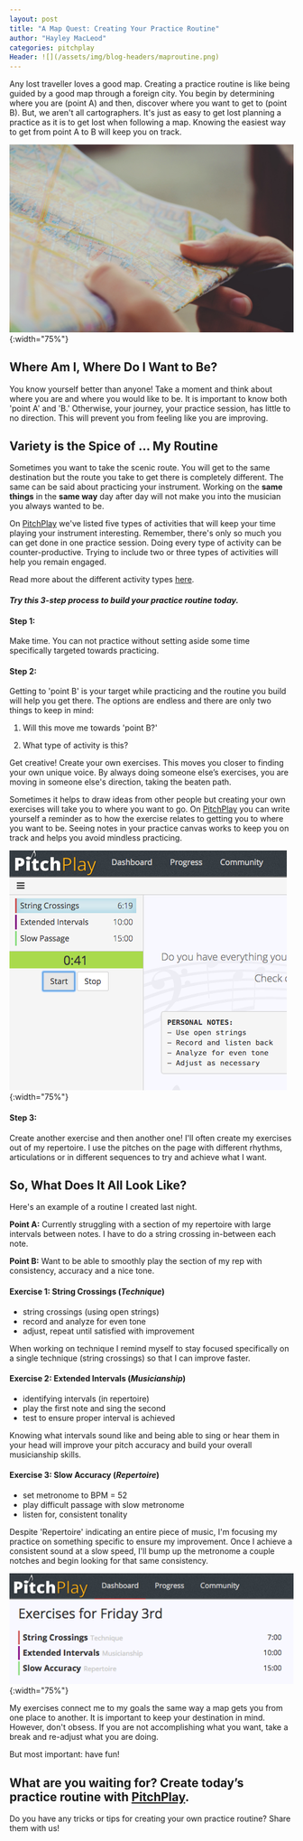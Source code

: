 ```yaml
---
layout: post
title: "A Map Quest: Creating Your Practice Routine"
author: "Hayley MacLeod"
categories: pitchplay
Header: ![](/assets/img/blog-headers/maproutine.png)
---
```


Any lost traveller loves a good map. Creating a practice routine is like being guided by a good map through a foreign city. You begin by determining where you are (point A) and then, discover where you want to get to (point B). But, we aren't all cartographers. It's just as easy to get lost planning a practice as it is to get lost when following a map. Knowing the easiest way to get from point A to B will keep you on track.

![](/assets/img/2016-06-02/map.jpg){:width="75%"}

## Where Am I, Where Do I Want to Be?

You know yourself better than anyone! Take a moment and think about where you are and where you would like to be. It is important to know both 'point A' and 'B.' Otherwise, your journey, your practice session, has little to no direction. This will prevent you from feeling like you are improving.

## Variety is the Spice of ... My Routine

Sometimes you want to take the scenic route. You will get to the same destination but the route you take to get there is completely different. The same can be said about practicing your instrument. Working on the __same things__ in the __same way__ day after day will not make you into the musician you always wanted to be.

On [PitchPlay](https://pitchplay.io) we've listed five types of activities that will keep your time playing your instrument interesting. Remember, there's only so much you can get done in one practice session. Doing every type of activity can be counter-productive. Trying to include two or three types of activities will help you remain engaged.

Read more about the different activity types [here](http://blog.pitchplay.io/pitchplay/planning-tracking-practice).


#### *Try this 3-step process to build your practice routine today.*

#### Step 1:

Make time. You can not practice without setting aside some time specifically targeted towards practicing.

#### Step 2:

Getting to 'point B' is your target while practicing and the routine you build will help you get there. The options are endless and there are only two things to keep in mind:

1) Will this move me towards 'point B?'

2) What type of activity is this?

Get creative! Create your own exercises. This moves you closer to finding your own unique voice. By always doing someone else’s exercises, you are moving in someone else's direction, taking the beaten path.

Sometimes it helps to draw ideas from other people but creating your own exercises will take you to where you want to go. On [PitchPlay](https://pitchplay.io) you can write yourself a reminder as to how the exercise relates to getting you to where you want to be. Seeing notes in your practice canvas works to keep you on track and helps you avoid mindless practicing.

![](/assets/img/2016-06-02/notes.png){:width="75%"}

#### Step 3:

Create another exercise and then another one! I'll often create my exercises out of my repertoire. I use the pitches on the page with different rhythms, articulations or in different sequences to try and achieve what I want.

## So, What Does It All Look Like?

Here's an example of a routine I created last night.

__Point A:__ Currently struggling with a section of my repertoire with large intervals between notes. I have to do a string crossing in-between each note.

__Point B:__ Want to be able to smoothly play the section of my rep with consistency, accuracy and a nice tone.

#### Exercise 1: String Crossings (*Technique*)
- string crossings (using open strings)
- record and analyze for even tone
- adjust, repeat until satisfied with improvement

When working on technique I remind myself to stay focused specifically on a single technique (string crossings) so that I can improve faster.

#### Exercise 2: Extended Intervals (*Musicianship*)
- identifying intervals (in repertoire)
- play the first note and sing the second
- test to ensure proper interval is achieved

Knowing what intervals sound like and being able to sing or hear them in your head will improve your pitch accuracy and build your overall musicianship skills.

#### Exercise 3: Slow Accuracy (*Repertoire*)
- set metronome to BPM = 52
- play difficult passage with slow metronome
- listen for, consistent tonality

Despite 'Repertoire' indicating an entire piece of music, I'm focusing my practice on something specific to ensure my improvement. Once I achieve a consistent sound at a slow speed, I'll bump up the metronome a couple notches and begin looking for that same consistency.

![](/assets/img/2016-06-02/dashboard.png){:width="75%"}

My exercises connect me to my goals the same way a map gets you from one place to another. It is important to keep your destination in mind. However, don't obsess. If you are not accomplishing what you want, take a break and re-adjust what you are doing.

But most important: have fun!

What are you waiting for? Create today’s practice routine with [PitchPlay](https://pitchplay.io).
---

Do you have any tricks or tips for creating your own practice routine? Share them with us!
